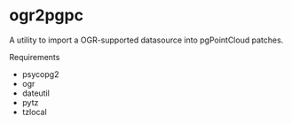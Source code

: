 ogr2pgpc
=======

A utility to import a OGR-supported datasource into pgPointCloud patches.

Requirements

* psycopg2
* ogr
* dateutil
* pytz
* tzlocal
